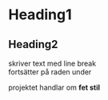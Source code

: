 
# Heading1

## Heading2

skriver text med line break  
fortsätter på raden under

projektet handlar om **fet stil**  

